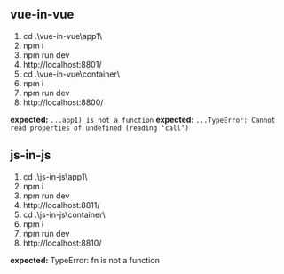 ## vue-in-vue

1. cd .\vue-in-vue\app1\
2. npm i
3. npm run dev
4. http://localhost:8801/
5. cd .\vue-in-vue\container\
6. npm i
7. npm run dev
8. http://localhost:8800/

**expected:** `...app1) is not a function`
**expected:** `...TypeError: Cannot read properties of undefined (reading 'call')`

## js-in-js

1. cd .\js-in-js\app1\
2. npm i
3. npm run dev
4. http://localhost:8811/
5. cd .\js-in-js\container\
6. npm i
7. npm run dev
8. http://localhost:8810/

**expected:** TypeError: fn is not a function
